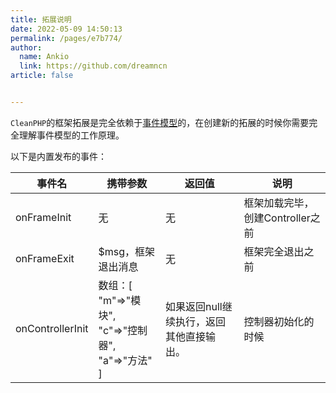 ```yaml
---
title: 拓展说明
date: 2022-05-09 14:50:13
permalink: /pages/e7b774/
author: 
  name: Ankio
  link: https://github.com/dreamncn
article: false


---
```


`CleanPHP`的框架拓展是完全依赖于[事件模型](../09.事件模型/01.事件模型.md)的，在创建新的拓展的时候你需要完全理解事件模型的工作原理。

以下是内置发布的事件：

| 事件名 | 携带参数   | 返回值     |说明     |
| ---- | ------ | -------- |-------- |
| onFrameInit  | 无 | 无 |框架加载完毕，创建Controller之前 |
| onFrameExit  | $msg，框架退出消息 | 无 |框架完全退出之前 |
| onControllerInit |数组：[ <br>"m"=>"模块",<br>"c"=>"控制器",<br>"a"=>"方法"<br>]|如果返回null继续执行，返回其他直接输出。|控制器初始化的时候|
